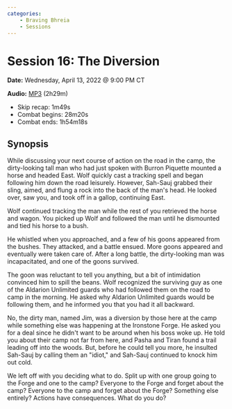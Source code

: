 ```yaml
---
categories:
    - Braving Bhreia
    - Sessions
---
```

# Session 16: The Diversion

**Date:** Wednesday, April 13, 2022 @ 9:00 PM CT

**Audio:** [MP3](https://drive.google.com/file/d/1uosZf1DvCQc-1vAOOrJHNiG7JuFXNQM7/view?usp=sharing) (2h29m)

- Skip recap: 1m49s
- Combat begins: 28m20s
- Combat ends: 1h54m18s

## Synopsis

While discussing your next course of action on the road in the camp, the dirty-looking tall man who had just spoken with Burron Piquette mounted a horse and headed East. Wolf quickly cast a tracking spell and began following him down the road leisurely. However, Sah-Sauj grabbed their sling, aimed, and flung a rock into the back of the man's head. He looked over, saw you, and took off in a gallop, continuing East.

Wolf continued tracking the man while the rest of you retrieved the horse and wagon. You picked up Wolf and followed the man until he dismounted and tied his horse to a bush.

He whistled when you approached, and a few of his goons appeared from the bushes. They attacked, and a battle ensued. More goons appeared and eventually were taken care of. After a long battle, the dirty-looking man was incapacitated, and one of the goons survived.

The goon was reluctant to tell you anything, but a bit of intimidation convinced him to spill the beans. Wolf recognized the surviving guy as one of the Aldarion Unlimited guards who had followed them on the road to camp in the morning. He asked why Aldarion Unlimited guards would be following them, and he informed you that you had it all backward.

No, the dirty man, named Jim, was a diversion by those here at the camp while something else was happening at the Ironstone Forge. He asked you for a deal since he didn't want to be around when his boss woke up. He told you about their camp not far from here, and Pasha and Tiran found a trail leading off into the woods. But, before he could tell you more, he insulted Sah-Sauj by calling them an "idiot," and Sah-Sauj continued to knock him out cold.

We left off with you deciding what to do. Split up with one group going to the Forge and one to the camp? Everyone to the Forge and forget about the camp? Everyone to the camp and forget about the Forge? Something else entirely? Actions have consequences. What do you do?
